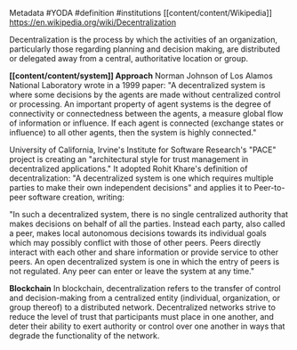 Metadata
	#YODA 
	#definition 
	#institutions [[content/content/Wikipedia]]
	https://en.wikipedia.org/wiki/Decentralization

Decentralization is the process by which the activities of an organization, particularly those regarding planning and decision making, are distributed or delegated away from a central, authoritative location or group.

**[[content/content/system]] Approach**
Norman Johnson of Los Alamos National Laboratory wrote in a 1999 paper: "A decentralized system is where some decisions by the agents are made without centralized control or processing. An important property of agent systems is the degree of connectivity or connectedness between the agents, a measure global flow of information or influence. If each agent is connected (exchange states or influence) to all other agents, then the system is highly connected."

University of California, Irvine's Institute for Software Research's "PACE" project is creating an "architectural style for trust management in decentralized applications." It adopted Rohit Khare's definition of decentralization: "A decentralized system is one which requires multiple parties to make their own independent decisions" and applies it to Peer-to-peer software creation, writing:

   "In such a decentralized system, there is no single centralized authority that makes decisions on behalf of all the parties. Instead each party, also called a peer, makes local autonomous decisions towards its individual goals which may possibly conflict with those of other peers. Peers directly interact with each other and share information or provide service to other peers. An open decentralized system is one in which the entry of peers is not regulated. Any peer can enter or leave the system at any time."

**Blockchain**
In blockchain, decentralization refers to the transfer of control and decision-making from a centralized entity (individual, organization, or group thereof) to a distributed network. Decentralized networks strive to reduce the level of trust that participants must place in one another, and deter their ability to exert authority or control over one another in ways that degrade the functionality of the network.